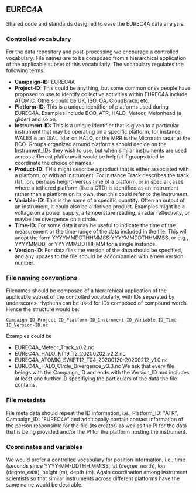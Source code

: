 ## EUREC4A
Shared code and standards designed to ease the EUREC4A data analysis.

### Controlled vocabulary
For the data repository and post-processing we encourage a controlled vocabulary.  File names are to be composed from a hierarchical application of the applicable subset of this vocabularly.  The vocabulary regulates the following terms:

  * **Campaign-ID:**  EUREC4A
  * **Project-ID:**  This could be anything, but some common ones people have proposed to use to identify collective activities within EUREC4A include ATOMIC.  Others could be UK, ISO, OA, CloudBrake, etc.`
  * **Platform-ID:**  This is a unique identifier of platforms used during EUREC4A.  Examples include BCO, ATR, HALO, Meteor, Melonhead (a glider) and so on.
  * **Instrument-ID:**  This is a unique identifier that is given to a particular instrument that may be operating on a specific platform, for instance WALES is an DIAL lidar on HALO, or the MRR is the Microrain radar at the BCO.  Groups organized around platforms should decide on the Instrument_IDs they wish to use, but when similar instruments are used across different platforms it would be helpful if groups tried to coordinate the choice of names.
  * **Product-ID:**  THis might describe a product that is either associated with a platform, or with an instrument.   For instance Track describes the track (lat, lon, perhaps height) versus time of a platform, or in special cases where a tethered platform (like a CTD) is identified as an instrument rather than a platform on its own, then this could refer to the instrument.
  * **Variable-ID:** This is the name of a specific quantity.  Often an output of an instrument, it could also be a derived product.  Examples might be a voltage on a power supply, a temperature reading, a radar reflectivity, or maybe the divergence on a circle. 
  * **Time-ID:** For some data it may be useful to indicate the time of the measurement or the time-range of the data included in the file.  This will adopt the form YYYYMMDDTHHMMSS-YYYYMMDDTHHMMSS, or e.g., YYYYMMDD, or YYYYMMDDTHHMM for a single instance. 
 * **Version-ID:** For data files the version of the data should be specified, and any updaes to the file should be accompanied with a new version number. 

### File naming conventions

Filenames should be composed of a hierarchical application of the applicable subset of the controlled vocabularly, with IDs separated by underscores.  Hyphens can be used for IDs composed of compound words.  Hence the structure would be:

`Campaign-ID_Project-ID_Platform-ID_Instrument-ID_Variable-ID_Time-ID_Version-ID.nc`

Examples could be
  - EUREC4A_Meteor_Track_v0.2.nc
  - EUREC4A_HALO_KT19_T2_20200202_v2.2.nc  
  - EUREC4A_ATOMIC_SWIFT12_T04_20200120-20200212_v1.0.nc
  - EUREC4A_HALO_Circle_Divergence_v3.3.nc
We ask that every file beings with the Campaign_ID and ends with the Version_ID and includes at least one further ID specifiying the particulars of the data the file contains.

### File metadata

File meta data should repeat the ID information, i.e., Platform_ID: "ATR", Campaign_ID: "EUREC4A" and additionally contain contact information of the person responsible for the file (its creator) as well as the PI for the data that is being provided and/or the PI for the platform hosting the instrument.

### Coordinates and variables

We would prefer a controlled vocabulary for position information, i.e., time (seconds since YYYY-MM-DDTHH:MM:SS, lat (degree_north), lon (degree_east), height (m), depth (m).  Again coordination among instrument scientists so that similar instruments across different platforms have the same name would be desirable.

